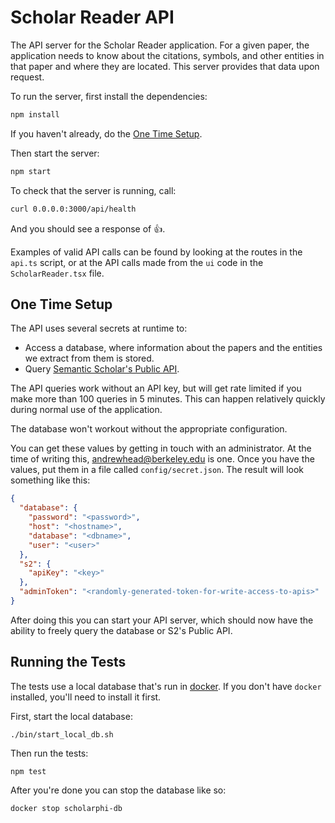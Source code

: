 # Scholar Reader API

The API server for the Scholar Reader application. For a
given paper, the application needs to know about the
citations, symbols, and other entities in that paper and
where they are located. This server provides that data upon
request.

To run the server, first install the dependencies:

```bash
npm install
```

If you haven't already, do the [One Time Setup](#one-time-setup).

Then start the server:

```bash
npm start
```

To check that the server is running, call:

```bash
curl 0.0.0.0:3000/api/health
```

And you should see a response of 👍.

Examples of valid API calls can be found by looking at the
routes in the `api.ts` script, or at the API calls made from
the `ui` code in the `ScholarReader.tsx` file.

## One Time Setup

The API uses several secrets at runtime to:

- Access a database, where information about the papers and
  the entities we extract from them is stored.
- Query [Semantic Scholar's Public API](https://api.semanticscholar.org/).

The API queries work without an API key, but will get rate
limited if you make more than 100 queries in 5 minutes.
This can happen relatively quickly during normal use of the
application.

The database won't workout without the appropriate
configuration.

You can get these values by getting in touch with an administrator.
At the time of writing this, [andrewhead@berkeley.edu](mailto:andrewhead@berkeley.edu)
is one. Once you have the values, put them in a file called
`config/secret.json`. The result will look something like this:

```json
{
  "database": {
    "password": "<password>",
    "host": "<hostname>",
    "database": "<dbname>",
    "user": "<user>"
  },
  "s2": {
    "apiKey": "<key>"
  },
  "adminToken": "<randomly-generated-token-for-write-access-to-apis>"
}
```

After doing this you can start your API server, which should now
have the ability to freely query the database or S2's Public
API.

## Running the Tests

The tests use a local database that's run in [docker](https://www.docker.com/).
If you don't have `docker` installed, you'll need to install
it first.

First, start the local database:

```
./bin/start_local_db.sh
```

Then run the tests:

```
npm test
```

After you're done you can stop the database like so:

```
docker stop scholarphi-db
```

